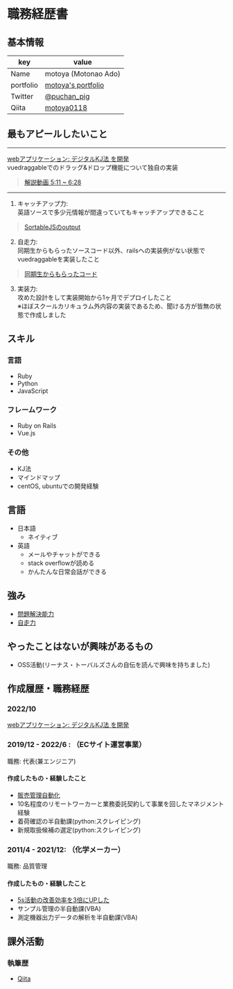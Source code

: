# 職務経歴書

## 基本情報

|key|value|
|---|-----|
|Name|motoya (Motonao Ado)|
|portfolio|[motoya's portfolio](https://motoya-portfolio.com/)|
|Twitter|[@puchan_pig](https://twitter.com/puchan_pig)|
|Qiita|[motoya0118](https://qiita.com/motoya0118)|

## 最もアピールしたいこと

--------------------------------------------------------------
[webアプリケーション: デジタルKJ法 を開発](https://kj-method.link/)  
vuedraggableでのドラッグ&ドロップ機能について独自の実装  

>[解説動画 5:11 ~ 6:28](https://kj-method.link/about)
--------------------------------------------------------------

1. キャッチアップ力:  
英語ソースで多少元情報が間違っていてもキャッチアップできること
>[SortableJSのoutput](https://qiita.com/motoya0118/items/ed4aea14a50c5d39a24d)

2. 自走力:  
同期生からもらったソースコード以外、railsへの実装例がない状態でvuedraggableを実装したこと
>[同期生からもらったコード](https://github.com/motoya0118/trello_clone)

3. 実装力:  
攻めた設計をして実装開始から1ヶ月でデプロイしたこと  
※ほぼスクールカリキュラム外内容の実装であるため、聞ける方が皆無の状態で作成しました

## スキル
### 言語
- Ruby
- Python
- JavaScript

### フレームワーク

- Ruby on Rails
- Vue.js

### その他

- KJ法
- マインドマップ
- centOS, ubuntuでの開発経験

## 言語

- 日本語
  - ネイティブ
- 英語
  - メールやチャットができる
  - stack overflowが読める
  - かんたんな日常会話ができる

## 強み

- [問題解決能力](https://motoya-portfolio.com/5s/)
- [自走力](https://motoya-portfolio.com/cosme-system/)

## やったことはないが興味があるもの
- OSS活動(リーナス・トーバルズさんの自伝を読んで興味を持ちました)

## 作成履歴・職務経歴

### 2022/10

[webアプリケーション: デジタルKJ法 を開発](https://kj-method.link/)

### 2019/12 - 2022/6 : （ECサイト運営事業）

職務: 代表(兼エンジニア)

#### 作成したもの・経験したこと

- [販売管理自動化](https://motoya-portfolio.com/cosme-system/)
- 10名程度のリモートワーカーと業務委託契約して事業を回したマネジメント経験
- 着荷確認の半自動課(python:スクレイピング)
- 新規取扱候補の選定(python:スクレイピング)

### 2011/4 - 2021/12: （化学メーカー）

職務: 品質管理

#### 作成したもの・経験したこと

- [5s活動の改善効率を3倍にUPした](https://motoya-portfolio.com/5s/)
- サンプル管理の半自動課(VBA)
- 測定機器出力データの解析を半自動課(VBA)

## 課外活動

### 執筆歴
* [Qiita](https://qiita.com/motoya0118)

